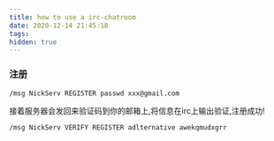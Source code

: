 ```yaml
---
title: how to use a irc-chatroom
date: 2020-12-14 21:45:18
tags:
hidden: true
---
```


### 注册
```bash
/msg NickServ REGISTER passwd xxx@gmail.com
```
接着服务器会发回来验证码到你的邮箱上,将信息在irc上输出验证,注册成功!
```bash
/msg NickServ VERIFY REGISTER adlternative awekqmudxgrr
```